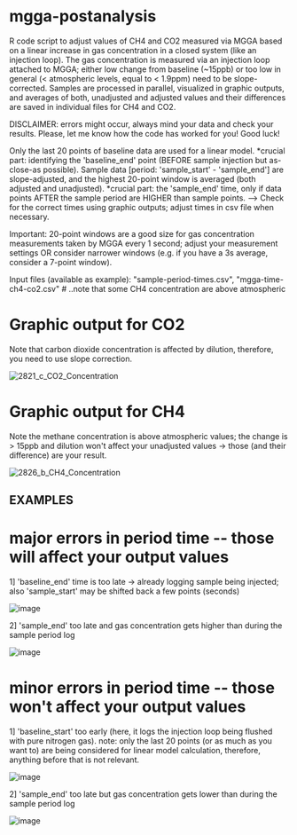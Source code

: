 # mgga-postanalysis
R code script to adjust values of CH4 and CO2 measured via MGGA based on a linear increase in gas concentration in a closed system (like an injection loop). The gas concentration is measured via an injection loop attached to MGGA; either low change from baseline (~15ppb) or too low in general (&lt; atmospheric levels, equal to &lt; 1.9ppm) need to be slope-corrected. Samples are processed in parallel, visualized in graphic outputs, and averages of both, unadjusted and adjusted values and their differences are saved in individual files for CH4 and CO2. 

DISCLAIMER: errors might occur, always mind your data and check your results. 
Please, let me know how the code has worked for you! Good luck!

Only the last 20 points of baseline data are used for a linear model. *crucial part: identifying the 'baseline_end' point (BEFORE sample injection but as-close-as possible).
Sample data [period: 'sample_start' - 'sample_end'] are slope-adjusted, and the highest 20-point window is averaged (both adjusted and unadjusted). *crucial part: the 'sample_end' time, only if data points AFTER the sample period are HIGHER than sample points.
--> Check for the correct times using graphic outputs; adjust times in csv file when necessary. 

Important: 20-point windows are a good size for gas concentration measurements taken by MGGA every 1 second; adjust your measurement settings OR consider narrower windows (e.g. if you have a 3s average, consider a 7-point window).

Input files (available as example): "sample-period-times.csv", "mgga-time-ch4-co2.csv" # ..note that some CH4 concentration are above atmospheric

# Graphic output for CO2
Note that carbon dioxide concentration is affected by dilution, therefore, you need to use slope correction. 

![2821_c_CO2_Concentration](https://github.com/veverusha/mgga-postanalysis/assets/54019396/1a502ce1-f325-47db-b9c1-b5987d1bbb2c)

# Graphic output for CH4 
Note the methane concentration is above atmospheric values; the change is > 15ppb and dilution won't affect your unadjusted values -> those (and their difference) are your result.

![2826_b_CH4_Concentration](https://github.com/veverusha/mgga-postanalysis/assets/54019396/99268b3e-af69-4729-8e32-6e01d387c02c)

## EXAMPLES
# major errors in period time -- those will affect your output values
1] 'baseline_end' time is too late -> already logging sample being injected; also 'sample_start' may be shifted back a few points (seconds)

![image](https://github.com/veverusha/mgga-postanalysis/assets/54019396/a8b36130-53dd-427d-99c3-ff764b0fb13b)

2] 'sample_end' too late and gas concentration gets higher than during the sample period log

![image](https://github.com/veverusha/mgga-postanalysis/assets/54019396/7fca2453-f149-4a58-8189-23b4d0d59170)

# minor errors in period time -- those won't affect your output values

1] 'baseline_start' too early (here, it logs the injection loop being flushed with pure nitrogen gas).
note: only the last 20 points (or as much as you want to) are being considered for linear model calculation, therefore, anything before that is not relevant.

![image](https://github.com/veverusha/mgga-postanalysis/assets/54019396/29dbf813-a5ff-47f4-bddf-6311e1c6a5cb)

2] 'sample_end' too late but gas concentration gets lower than during the sample period log

![image](https://github.com/veverusha/mgga-postanalysis/assets/54019396/d6006b9d-e738-46ed-9fb6-f85497bc8e42)
